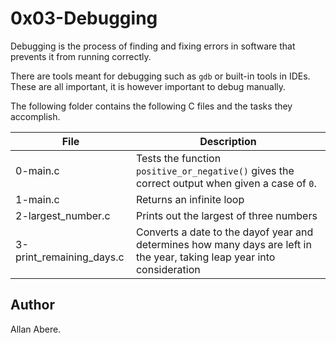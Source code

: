 # 0x03-Debugging

Debugging is the process of finding and fixing errors in software that prevents it from running correctly.

There are tools meant for debugging such as `gdb` or built-in tools in IDEs. These are all important, it is however important to debug manually.

The following folder contains the following C files and the tasks they accomplish.

|File  | Description|
|------|------------|
|0-main.c|Tests the function `positive_or_negative()` gives the correct output when given a case of `0`.|
|1-main.c|Returns an infinite loop|
|2-largest_number.c| Prints out the largest of three numbers|
|3-print_remaining_days.c| Converts a date to the dayof year and determines how many days are left in the year, taking leap year into consideration|

## Author

Allan Abere.

